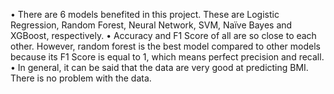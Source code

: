 •	There are 6 models benefited in this project. These are Logistic Regression, Random Forest, Neural Network, SVM, Naïve Bayes and XGBoost, respectively.
•	Accuracy and F1 Score of all are so close to each other. However, random forest is the best model compared to other models because its F1 Score is equal to 1, which means perfect precision and recall.
•	In general, it can be said that the data are very good at predicting BMI. There is no problem with the data.
